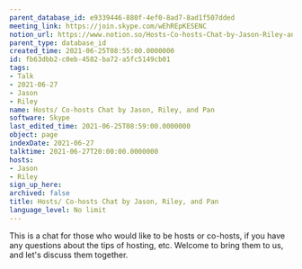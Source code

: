 ```yaml
---
parent_database_id: e9339446-880f-4ef0-8ad7-8ad1f507dded
meeting_link: https://join.skype.com/wEhREpKESENC
notion_url: https://www.notion.so/Hosts-Co-hosts-Chat-by-Jason-Riley-and-Pan-fb63dbb2c0eb4582ba72a5fc5149cb01
parent_type: database_id
created_time: 2021-06-25T08:55:00.0000000
id: fb63dbb2-c0eb-4582-ba72-a5fc5149cb01
tags:
- Talk
- 2021-06-27
- Jason
- Riley
name: Hosts/ Co-hosts Chat by Jason, Riley, and Pan
software: Skype
last_edited_time: 2021-06-25T08:59:00.0000000
object: page
indexDate: 2021-06-27
talktime: 2021-06-27T20:00:00.0000000
hosts:
- Jason
- Riley
sign_up_here: 
archived: false
title: Hosts/ Co-hosts Chat by Jason, Riley, and Pan
language_level: No limit
---
```


This is a chat for those who would like to be hosts or co-hosts, if you have any questions about the tips of hosting, etc. Welcome to bring them to us, and let's discuss them together.

